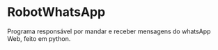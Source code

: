# RobotWhatsApp

Programa responsável por mandar e receber mensagens do whatsApp Web, feito em python.
